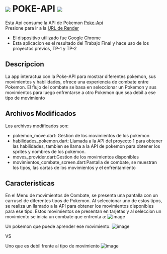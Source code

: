 # ![](https://user-images.githubusercontent.com/1838420/82833707-bec46580-9eb6-11ea-88d8-2dd033cc742d.png) POKE-API ![](https://user-images.githubusercontent.com/1838420/82833707-bec46580-9eb6-11ea-88d8-2dd033cc742d.png)
Esta Api consume la API de Pokemon [Poke-Api](https://pokeapi.co/)
<br>
Presione para ir a la [URL de Render](https://tp-api-pokemon.onrender.com)

 - El dispositivo utilizado fue Google Chrome
 - Esta aplicacion es el resultado del Trabajo Final y hace uso de los proyectos previos, TP-1 y TP-2

## Descripcion
  La app interactua con la Poke-API para mostrar diferentes pokemon, sus movimientos y habilidades, ofrece una experiencia de combate entre Pokemon.
El flujo del combate se basa en seleccionar un Pokemon y sus movimientos para luego enfrentarse a otro Pokemon que sea debil a ese tipo de movimiento

## Archivos Modificados
  Los archivos modificados son:
  - pokemon_move.dart: Gestion de los movimientos de los pokemon
  - habilidades_pokemon.dart: Llamada a la API del proyecto 1 para obtener las habilidades, tambien se llama a la API de pokemon para obtener los sprites y nombres de los pokemon.
  - moves_provider.dart:Gestion de los movimientos disponibles
  - movimientos_combate_screen.dart:Pantalla de combate, se muestran los tipos, las cartas de los movimientos y el enfrentamiento

  ## Caracteristicas
  En el Menu de movimientos de Combate, se presenta una pantalla con un carrusel de diferentes tipos de Pokemon. Al seleccionar uno de estos tipos, se realiza un llamado a la API para obtener los movimientos disponibles para ese tipo. Estos movimientos se presentan en tarjetas y al seleccion un movimiento se inicia un combate que enfrenta a:
  ![image](https://github.com/user-attachments/assets/3d3078cb-08ae-4225-8472-e8bff08fcb66)

  Un pokemon que puede aprender ese movimiento:
  ![image](https://github.com/user-attachments/assets/c5d4cd47-dee9-4c6b-9808-b1fb5ec667f6)

VS

Uno que es debil frente al tipo de movimiento
 ![image](https://github.com/user-attachments/assets/c5ceb3b0-edfc-4100-a23b-0f7e5ee6b21c)
